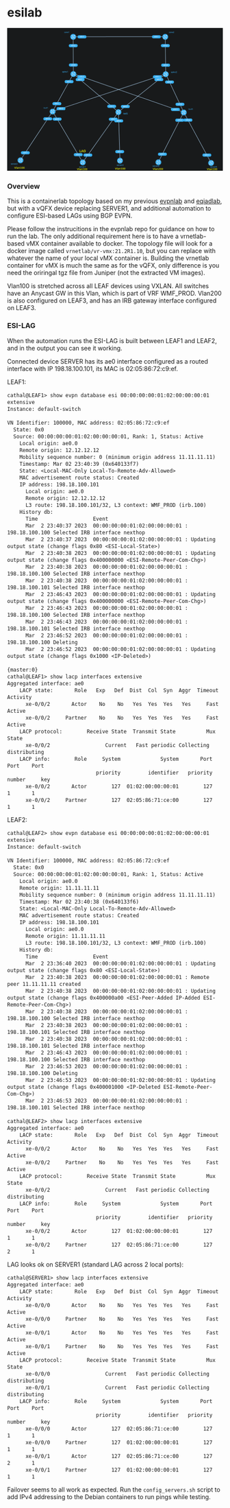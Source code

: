 # esilab

![esilab topology](https://raw.githubusercontent.com/topranks/esilab/main/diagram.png)

### Overview

This is a containerlab topology based on my previous [evpnlab](https://github.com/topranks/evpnlab) and [eqiadlab](https://github.com/topranks/eqiadlab), but with a vQFX device replacing SERVER1, and additional automation to configure ESI-based LAGs using BGP EVPN.

Please follow the instrucitions in the evpnlab repo for guidance on how to run the lab.  The only additional requirement here is to have a vrnetlab-based vMX container available to docker.  The topology file will look for a docker image called `vrnetlab/vr-vmx:21.2R1.10`, but you can replace with whatever the name of your local vMX container is.  Building the vrnetlab container for vMX is much the same as for the vQFX, only difference is you need the oriringal tgz file from Juniper (not the extracted VM images).

Vlan100 is stretched across all LEAF devices using VXLAN.  All switches have an Anycast GW in this Vlan, which is part of VRF WMF_PROD.  Vlan200 is also configured on LEAF3, and has an IRB gateway interface configured on LEAF3.

### ESI-LAG

When the automation runs the ESI-LAG is built between LEAF1 and LEAF2, and in the output you can see it working.

Connected device SERVER has its ae0 interface configured as a routed interface with IP 198.18.100.101, its MAC is 02:05:86:72:c9:ef.

LEAF1:
```
cathal@LEAF1> show evpn database esi 00:00:00:00:01:02:00:00:00:01 extensive 
Instance: default-switch

VN Identifier: 100000, MAC address: 02:05:86:72:c9:ef
  State: 0x0
  Source: 00:00:00:00:01:02:00:00:00:01, Rank: 1, Status: Active
    Local origin: ae0.0
    Remote origin: 12.12.12.12
    Mobility sequence number: 0 (minimum origin address 11.11.11.11)
    Timestamp: Mar 02 23:40:39 (0x640133f7)
    State: <Local-MAC-Only Local-To-Remote-Adv-Allowed>
    MAC advertisement route status: Created
    IP address: 198.18.100.101
      Local origin: ae0.0
      Remote origin: 12.12.12.12
      L3 route: 198.18.100.101/32, L3 context: WMF_PROD (irb.100)
    History db: 
      Time                  Event
      Mar  2 23:40:37 2023  00:00:00:00:01:02:00:00:00:01 : 198.18.100.100 Selected IRB interface nexthop
      Mar  2 23:40:37 2023  00:00:00:00:01:02:00:00:00:01 : Updating output state (change flags 0x80 <ESI-Local-State>)
      Mar  2 23:40:38 2023  00:00:00:00:01:02:00:00:00:01 : Updating output state (change flags 0x400000000 <ESI-Remote-Peer-Com-Chg>)
      Mar  2 23:40:38 2023  00:00:00:00:01:02:00:00:00:01 : 198.18.100.100 Selected IRB interface nexthop
      Mar  2 23:40:38 2023  00:00:00:00:01:02:00:00:00:01 : 198.18.100.101 Selected IRB interface nexthop
      Mar  2 23:46:43 2023  00:00:00:00:01:02:00:00:00:01 : Updating output state (change flags 0x400000000 <ESI-Remote-Peer-Com-Chg>)
      Mar  2 23:46:43 2023  00:00:00:00:01:02:00:00:00:01 : 198.18.100.100 Selected IRB interface nexthop
      Mar  2 23:46:43 2023  00:00:00:00:01:02:00:00:00:01 : 198.18.100.101 Selected IRB interface nexthop
      Mar  2 23:46:52 2023  00:00:00:00:01:02:00:00:00:01 : 198.18.100.100 Deleting
      Mar  2 23:46:52 2023  00:00:00:00:01:02:00:00:00:01 : Updating output state (change flags 0x1000 <IP-Deleted>)

{master:0}
cathal@LEAF1> show lacp interfaces extensive 
Aggregated interface: ae0
    LACP state:       Role   Exp   Def  Dist  Col  Syn  Aggr  Timeout  Activity
      xe-0/0/2       Actor    No    No   Yes  Yes  Yes   Yes     Fast    Active
      xe-0/0/2     Partner    No    No   Yes  Yes  Yes   Yes     Fast    Active
    LACP protocol:        Receive State  Transmit State          Mux State 
      xe-0/0/2                  Current   Fast periodic Collecting distributing
    LACP info:        Role     System             System       Port     Port    Port 
                             priority         identifier   priority   number     key 
      xe-0/0/2       Actor        127  01:02:00:00:00:01        127        1       1
      xe-0/0/2     Partner        127  02:05:86:71:ce:00        127        1       1
```

LEAF2:
```
cathal@LEAF2> show evpn database esi 00:00:00:00:01:02:00:00:00:01 extensive 
Instance: default-switch

VN Identifier: 100000, MAC address: 02:05:86:72:c9:ef
  State: 0x0
  Source: 00:00:00:00:01:02:00:00:00:01, Rank: 1, Status: Active
    Local origin: ae0.0
    Remote origin: 11.11.11.11
    Mobility sequence number: 0 (minimum origin address 11.11.11.11)
    Timestamp: Mar 02 23:40:38 (0x640133f6)
    State: <Local-MAC-Only Local-To-Remote-Adv-Allowed>
    MAC advertisement route status: Created
    IP address: 198.18.100.101
      Local origin: ae0.0
      Remote origin: 11.11.11.11
      L3 route: 198.18.100.101/32, L3 context: WMF_PROD (irb.100)
    History db: 
      Time                  Event
      Mar  2 23:36:40 2023  00:00:00:00:01:02:00:00:00:01 : Updating output state (change flags 0x80 <ESI-Local-State>)
      Mar  2 23:40:38 2023  00:00:00:00:01:02:00:00:00:01 : Remote peer 11.11.11.11 created
      Mar  2 23:40:38 2023  00:00:00:00:01:02:00:00:00:01 : Updating output state (change flags 0x400000a00 <ESI-Peer-Added IP-Added ESI-Remote-Peer-Com-Chg>)
      Mar  2 23:40:38 2023  00:00:00:00:01:02:00:00:00:01 : 198.18.100.100 Selected IRB interface nexthop
      Mar  2 23:40:38 2023  00:00:00:00:01:02:00:00:00:01 : 198.18.100.101 Selected IRB interface nexthop
      Mar  2 23:40:38 2023  00:00:00:00:01:02:00:00:00:01 : 198.18.100.101 Selected IRB interface nexthop
      Mar  2 23:46:43 2023  00:00:00:00:01:02:00:00:00:01 : 198.18.100.100 Selected IRB interface nexthop
      Mar  2 23:46:53 2023  00:00:00:00:01:02:00:00:00:01 : 198.18.100.100 Deleting
      Mar  2 23:46:53 2023  00:00:00:00:01:02:00:00:00:01 : Updating output state (change flags 0x400001000 <IP-Deleted ESI-Remote-Peer-Com-Chg>)
      Mar  2 23:46:53 2023  00:00:00:00:01:02:00:00:00:01 : 198.18.100.101 Selected IRB interface nexthop

cathal@LEAF2> show lacp interfaces extensive 
Aggregated interface: ae0
    LACP state:       Role   Exp   Def  Dist  Col  Syn  Aggr  Timeout  Activity
      xe-0/0/2       Actor    No    No   Yes  Yes  Yes   Yes     Fast    Active
      xe-0/0/2     Partner    No    No   Yes  Yes  Yes   Yes     Fast    Active
    LACP protocol:        Receive State  Transmit State          Mux State 
      xe-0/0/2                  Current   Fast periodic Collecting distributing
    LACP info:        Role     System             System       Port     Port    Port 
                             priority         identifier   priority   number     key 
      xe-0/0/2       Actor        127  01:02:00:00:00:01        127        1       1
      xe-0/0/2     Partner        127  02:05:86:71:ce:00        127        2       1
```

LAG looks ok on SERVER1 (standard LAG across 2 local ports):
```
cathal@SERVER1> show lacp interfaces extensive 
Aggregated interface: ae0
    LACP state:       Role   Exp   Def  Dist  Col  Syn  Aggr  Timeout  Activity
      xe-0/0/0       Actor    No    No   Yes  Yes  Yes   Yes     Fast    Active
      xe-0/0/0     Partner    No    No   Yes  Yes  Yes   Yes     Fast    Active
      xe-0/0/1       Actor    No    No   Yes  Yes  Yes   Yes     Fast    Active
      xe-0/0/1     Partner    No    No   Yes  Yes  Yes   Yes     Fast    Active
    LACP protocol:        Receive State  Transmit State          Mux State 
      xe-0/0/0                  Current   Fast periodic Collecting distributing
      xe-0/0/1                  Current   Fast periodic Collecting distributing
    LACP info:        Role     System             System       Port     Port    Port 
                             priority         identifier   priority   number     key 
      xe-0/0/0       Actor        127  02:05:86:71:ce:00        127        1       1
      xe-0/0/0     Partner        127  01:02:00:00:00:01        127        1       1
      xe-0/0/1       Actor        127  02:05:86:71:ce:00        127        2       1
      xe-0/0/1     Partner        127  01:02:00:00:00:01        127        1       1
```

Failover seems to all work as expected.  Run the `config_servers.sh` script to add IPv4 addressing to the Debian containers to run pings while testing.

